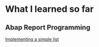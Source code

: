 # What I learned so far

## Abap Report Programming 
[Implementing a simple list](https://github.com/I-H8-YOU/TIL/blob/main/Report%20Programming/Implementing%20a%20simple%20list) 
